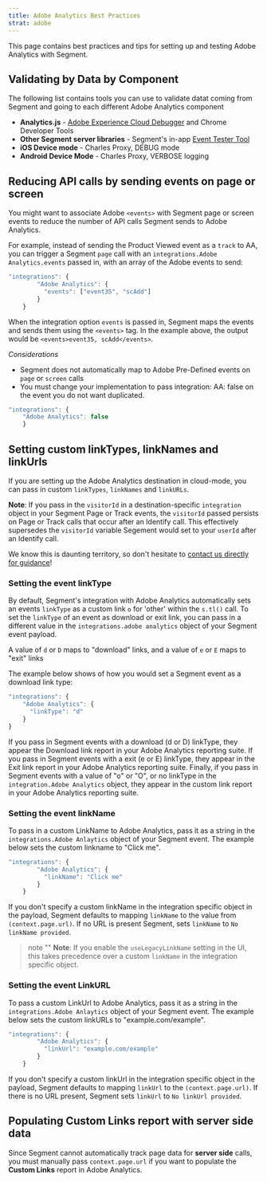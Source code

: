 ```yaml
---
title: Adobe Analytics Best Practices
strat: adobe
---
```


This page contains best practices and tips for setting up and testing Adobe Analytics with Segment.

## Validating by Data by Component

The following list contains tools you can use to validate datat coming from Segment and going to each different Adobe Analytics component

- **Analytics.js** - [Adobe Experience Cloud Debugger](https://chrome.google.com/webstore/detail/adobe-experience-cloud-de/ocdmogmohccmeicdhlhhgepeaijenapj) and Chrome Developer Tools
- **Other Segment server libraries** - Segment's in-app [Event Tester Tool](/docs/connections/test-connections/)
- **iOS Device mode** - Charles Proxy, DEBUG mode
- **Android Device Mode** - Charles Proxy, VERBOSE logging


## Reducing API calls by sending events on page or screen

You might want to associate Adobe `<events>` with Segment page or screen events to reduce the number of API calls Segment sends to Adobe Analytics.

For example, instead of sending the Product Viewed event as a `track` to AA, you can trigger a Segment `page` call with an `integrations.Adobe Analytics.events` passed in, with an array of the Adobe events to send:

```javascript
"integrations": {
        "Adobe Analytics": {
          "events": ["event35", "scAdd"]
        }
    }
```

When the integration option `events` is passed in, Segment maps the events and sends them using the `<events>` tag. In the example above, the output would be `<events>event35, scAdd</events>`.

_Considerations_

- Segment does not automatically map to Adobe Pre-Defined events on `page` or `screen` calls
- You must change your implementation to pass integration: AA: false on the event you do not want duplicated.

```javascript
"integrations": {
    "Adobe Analytics": false
    }
```

## Setting custom linkTypes, linkNames and linkUrls

If you are setting up the Adobe Analytics destination in cloud-mode, you can pass in custom `linkTypes`, `linkNames` and `linkURLs`.

**Note**: If you pass in the `visitorId` in a destination-specific `integration` object in your Segment Page or Track events, the `visitorId` passed persists on Page or Track calls that occur after an Identify call. This effectively supersedes the `visitorId` variable Segement would set to your `userId` after an Identify call.

We know this is daunting territory, so don't hesitate to [contact us directly for guidance](https://segment.com/help/contact/)!

### Setting the event linkType

By default, Segment's integration with Adobe Analytics automatically sets an events `linkType` as a custom link `o` for 'other' within the `s.tl()` call. To set the `linkType` of an event as download or exit link, you can pass in a different value in the `integrations.adobe analytics` object of your Segment event payload.

A value of `d` or `D` maps to "download" links, and a value of `e` or `E` maps to "exit" links

The example below shows of how you would set a Segment event as a download link type:

```javascript
"integrations": {
    "Adobe Analytics": {
      "linkType": "d"
    }
}
```

If you pass in Segment events with a download (d or D) linkType, they appear the Download link report in your Adobe Analytics reporting suite. If you pass in Segment events with a exit (e or E) linkType, they appear in the Exit link report in your Adobe Analytics reporting suite. Finally, if you pass in Segment events with a value of "o" or "O", or no linkType in the `integration.Adobe Analytics` object, they appear in the custom link report in your Adobe Analytics reporting suite.

### Setting the event linkName

To pass in a custom LinkName to Adobe Analytics, pass it as a string in the `integrations.Adobe Anlaytics` object of your Segment event. The example below sets the custom linkname to "Click me".

```javascript
"integrations": {
        "Adobe Analytics": {
          "linkName": "Click me"
        }
    }
```

If you don't specify a custom linkName in the integration specific object in the payload, Segment defaults to mapping `linkName` to the value from `(context.page.url)`. If no URL is present Segment, sets `linkName` to `No linkName provided`.

> note ""
> **Note**: If you enable the `useLegacyLinkName` setting in the UI, this takes precedence over a custom `linkName` in the integration specific object. <!-- TODO Brie: I rewrote this to make it active voice, but I may have reversed the meaning, please check. :) -->

### Setting the event LinkURL

To pass a custom LinkUrl to Adobe Analytics, pass it as a string in the `integrations.Adobe Anlaytics` object of your Segment event. The example below sets the custom linkURLs to "example.com/example".

```javascript
"integrations": {
        "Adobe Analytics": {
          "linkUrl": "example.com/example"
        }
    }
```

If you don't specify a custom linkUrl in the integration specific object in the payload, Segment defaults to mapping `linkUrl` to the `(context.page.url)`. If there is no URL present, Segment sets `linkUrl`  to `No linkUrl provided`.

## Populating Custom Links report with server side data

Since Segment cannot automatically track page data for **server side** calls, you must manually pass `context.page.url` if you want to populate the **Custom Links** report in Adobe Analytics.
<!-- this is a lot to parse. can we explain when you might do this?-->
